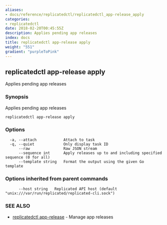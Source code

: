 ```yaml
---
aliases:
- docs/reference/replicatedctl/replicatedctl_app-release_apply
categories:
- replicatedctl
date: 2018-02-20T00:45:55Z
description: Applies pending app releases
index: docs
title: replicatedctl app-release apply
weight: "551"
gradient: "purpleToPink"
---
```


## replicatedctl app-release apply

Applies pending app releases

### Synopsis


Applies pending app releases

```
replicatedctl app-release apply
```

### Options

```
  -a, --attach            Attach to task
  -q, --quiet             Only display task ID
      --raw               Raw JSON stream
      --sequence int      Apply releases up to and including specified sequence (0 for all)
      --template string   Format the output using the given Go template
```

### Options inherited from parent commands

```
      --host string   Replicated API host (default "unix:///var/run/replicated/replicated-cli.sock")
```

### SEE ALSO
* [replicatedctl app-release](/api/replicatedctl/replicatedctl_app-release/)	 - Manage app releases

